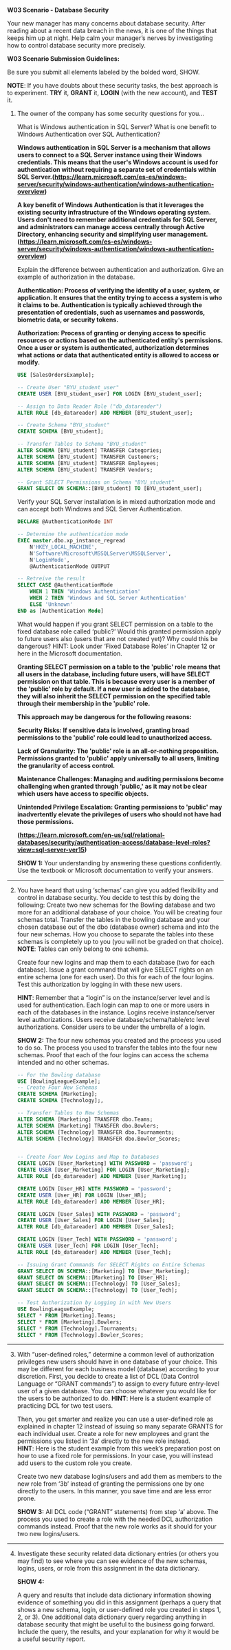 **W03 Scenario - Database Security**

Your new manager has many concerns about database security. After reading about a recent data breach in the news, it is one of the things that keeps him up at night. Help calm your manager’s nerves by investigating how to control database security more precisely.

**W03 Scenario Submission Guidelines:**

Be sure you submit all elements labeled by the bolded word, SHOW.

**NOTE**: 
If you have doubts about these security tasks, the best approach is to experiment. **TRY** it, **GRANT** it, **LOGIN** (with the new account), and **TEST** it.

1. The owner of the company has some security questions for you…

    What is Windows authentication in SQL Server? What is one benefit to Windows Authentication over SQL Authentication? 

    **Windows authentication in SQL Server is a mechanism that allows users to connect to a SQL Server instance using their Windows credentials. This means that the user's Windows account is used for authentication without requiring a separate set of credentials within SQL Server.(https://learn.microsoft.com/es-es/windows-server/security/windows-authentication/windows-authentication-overview)**

    **A key benefit of Windows Authentication is that it leverages the existing security infrastructure of the Windows operating system. Users don't need to remember additional credentials for SQL Server, and administrators can manage access centrally through Active Directory, enhancing security and simplifying user management. (https://learn.microsoft.com/es-es/windows-server/security/windows-authentication/windows-authentication-overview)**

    Explain the difference between authentication and authorization. Give an example of authorization in the database.

    **Authentication: Process of verifying the identity of a user, system, or application. It ensures that the entity trying to access a system is who it claims to be. Authentication is typically achieved through the presentation of credentials, such as usernames and passwords, biometric data, or security tokens.**

    **Authorization: Process of granting or denying access to specific resources or actions based on the authenticated entity's permissions. Once a user or system is authenticated, authorization determines what actions or data that authenticated entity is allowed to access or modify.**

    ```sql
    USE [SalesOrdersExample];

    -- Create User "BYU_student_user"
    CREATE USER [BYU_student_user] FOR LOGIN [BYU_student_user];

    -- Assign to Data Reader Role ("db_datareader")
    ALTER ROLE [db_datareader] ADD MEMBER [BYU_student_user];

    -- Create Schema "BYU_student"
    CREATE SCHEMA [BYU_student];

    -- Transfer Tables to Schema "BYU_student"
    ALTER SCHEMA [BYU_student] TRANSFER Categories;
    ALTER SCHEMA [BYU_student] TRANSFER Customers;
    ALTER SCHEMA [BYU_student] TRANSFER Employees;
    ALTER SCHEMA [BYU_student] TRANSFER Vendors;

    -- Grant SELECT Permissions on Schema "BYU_student"
    GRANT SELECT ON SCHEMA::[BYU_student] TO [BYU_student_user];
    ```

    Verify your SQL Server installation is in mixed authorization mode and can accept both Windows and SQL Server Authentication.

    ```sql
    DECLARE @AuthenticationMode INT  

    -- Determine the authentication mode
    EXEC master.dbo.xp_instance_regread 
        N'HKEY_LOCAL_MACHINE', 
        N'Software\Microsoft\MSSQLServer\MSSQLServer',   
        N'LoginMode', 
        @AuthenticationMode OUTPUT  

    -- Retreive the result
    SELECT CASE @AuthenticationMode    
        WHEN 1 THEN 'Windows Authentication'   
        WHEN 2 THEN 'Windows and SQL Server Authentication'   
        ELSE 'Unknown'  
    END as [Authentication Mode]  
    ```

    What would happen if you grant SELECT permission on a table to the fixed database role called ‘public?’ Would this granted permission apply to future users also (users that are not created yet)? Why could this be dangerous? HINT: Look under ‘Fixed Database Roles’ in Chapter 12 or here in the Microsoft documentation.
 
    **Granting SELECT permission on a table to the 'public' role means that all users in the database, including future users, will have SELECT permission on that table. This is because every user is a member of the 'public' role by default. If a new user is added to the database, they will also inherit the SELECT permission on the specified table through their membership in the 'public' role.**

     **This approach may be dangerous for the following reasons:**

    **Security Risks: If sensitive data is involved, granting broad permissions to the 'public' role could lead to unauthorized access.**

    **Lack of Granularity: The 'public' role is an all-or-nothing proposition. Permissions granted to 'public' apply universally to all users, limiting the granularity of access control.**

    **Maintenance Challenges: Managing and auditing permissions become challenging when granted through 'public,' as it may not be clear which users have access to specific objects.**

    **Unintended Privilege Escalation: Granting permissions to 'public' may inadvertently elevate the privileges of users who should not have had those permissions.**

    **(https://learn.microsoft.com/en-us/sql/relational-databases/security/authentication-access/database-level-roles?view=sql-server-ver15)**

    **SHOW 1:** Your understanding by answering these questions confidently. Use the textbook or Microsoft documentation to verify your answers.

---

2. You have heard that using ‘schemas’ can give you added flexibility and control in database security. You decide to test this by doing the following:
Create two new schemas for the Bowling database and two more for an additional database of your choice. You will be creating four schemas total.
Transfer the tables in the bowling database and your chosen database out of the dbo (database owner) schema and into the four new schemas. How you choose to separate the tables into these schemas is completely up to you (you will not be graded on that choice). **NOTE**: Tables can only belong to one schema.

    Create four new logins and map them to each database (two for each database). Issue a grant command that will give SELECT rights on an entire schema (one for each user). Do this for each of the four logins. Test this authorization by logging in with these new users.

    **HINT**: Remember that a “login” is on the instance/server level and is used for authentication. Each login can map to one or more users in each of the databases in the instance. Logins receive instance/server level authorizations. Users receive database/schema/table/etc level authorizations. Consider users to be under the umbrella of a login.


    **SHOW 2:**
    The four new schemas you created and the process you used to do so.
    The process you used to transfer the tables into the four new schemas.
    Proof that each of the four logins can access the schema intended and no other schemas.

    ```sql
    -- For the Bowling database
    USE [BowlingLeagueExample];
    -- Create Four New Schemas
    CREATE SCHEMA [Marketing];
    CREATE SCHEMA [Technology];,

    -- Transfer Tables to New Schemas
    ALTER SCHEMA [Marketing] TRANSFER dbo.Teams;
    ALTER SCHEMA [Marketing] TRANSFER dbo.Bowlers;
    ALTER SCHEMA [Technology] TRANSFER dbo.Tournaments;
    ALTER SCHEMA [Technology] TRANSFER dbo.Bowler_Scores;


    -- Create Four New Logins and Map to Databases
    CREATE LOGIN [User_Marketing] WITH PASSWORD = 'password';
    CREATE USER [User_Marketing] FOR LOGIN [User_Marketing];
    ALTER ROLE [db_datareader] ADD MEMBER [User_Marketing];

    CREATE LOGIN [User_HR] WITH PASSWORD = 'password';
    CREATE USER [User_HR] FOR LOGIN [User_HR];
    ALTER ROLE [db_datareader] ADD MEMBER [User_HR];

    CREATE LOGIN [User_Sales] WITH PASSWORD = 'password';
    CREATE USER [User_Sales] FOR LOGIN [User_Sales];
    ALTER ROLE [db_datareader] ADD MEMBER [User_Sales];

    CREATE LOGIN [User_Tech] WITH PASSWORD = 'password';
    CREATE USER [User_Tech] FOR LOGIN [User_Tech];
    ALTER ROLE [db_datareader] ADD MEMBER [User_Tech];

    -- Issuing Grant Commands for SELECT Rights on Entire Schemas
    GRANT SELECT ON SCHEMA::[Marketing] TO [User_Marketing];
    GRANT SELECT ON SCHEMA::[Marketing] TO [User_HR];
    GRANT SELECT ON SCHEMA::[Technology] TO [User_Sales];
    GRANT SELECT ON SCHEMA::[Technology] TO [User_Tech];

    -- Test Authorization by Logging in with New Users
    USE BowlingLeagueExample; 
    SELECT * FROM [Marketing].Teams;
    SELECT * FROM [Marketing].Bowlers;
    SELECT * FROM [Technology].Tournaments;
    SELECT * FROM [Technology].Bowler_Scores;
    ```
---

3. With “user-defined roles,” determine a common level of authorization privileges new users should have in one database of your choice. This may be different for each business model (database) according to your discretion.
First, you decide to create a list of DCL (Data Control Language or “GRANT commands”) to assign to every future entry-level user of a given database. You can choose whatever you would like for the users to be authorized to do.
**HINT**: Here is a student example of practicing DCL for two test users.

    Then, you get smarter and realize you can use a user-defined role as explained in chapter 12 instead of issuing so many separate GRANTS for each individual user. Create a role for new employees and grant the permissions you listed in ‘3a’ directly to the new role instead.		
    **HINT**: Here is the student example from this week’s preparation post on how to use a fixed role for permissions. In your case, you will instead add users to the custom role you create.

    Create two new database logins/users and add them as members to the new role from ‘3b’ instead of granting the permissions one by one directly to the users. In this manner, you save time and are less error prone.

    **SHOW 3:** 
    All DCL code (“GRANT” statements) from step ‘a’ above.
    The process you used to create a role with the needed DCL authorization commands instead.
    Proof that the new role works as it should for your two new logins/users.

---

4. Investigate these security related data dictionary entries (or others you may find) to see where you can see evidence of the new schemas, logins, users, or role from this assignment in the data dictionary. 

    **SHOW 4:**

    A query and results that include data dictionary information showing evidence of something you did in this assignment (perhaps a query that shows a new schema, login, or user-defined role you created in steps 1, 2, or 3).
    One additional data dictionary query regarding anything in database security that might be useful to the business going forward. Include the query, the results, and your explanation for why it would be a useful security report.
